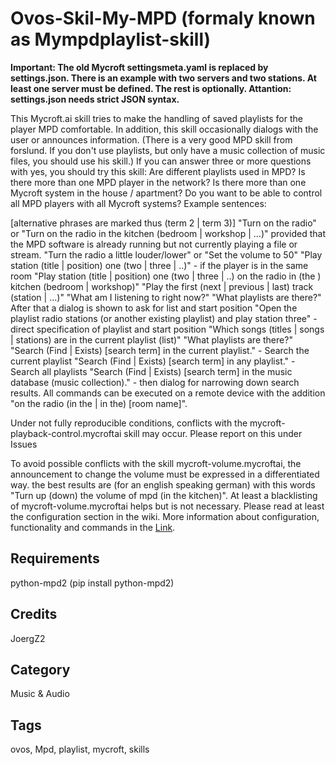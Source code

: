 # Ovos-Skil-My-MPD (formaly known as Mympdplaylist-skill)

**Important: The old Mycroft settingsmeta.yaml is replaced by settings.json. There is an example with two servers and two stations. At least one server must be defined. The rest is optionally. Attantion: settings.json needs strict JSON syntax.**

This Mycroft.ai skill tries to make the handling of saved playlists for the player MPD comfortable. In addition, this skill occasionally dialogs with the user or announces information. (There is a very good MPD skill from forslund. If you don't use playlists, but only have a music collection of music files, you should use his skill.) If you can answer three or more questions with yes, you should try this skill:
Are different playlists used in MPD?
Is there more than one MPD player in the network?
Is there more than one Mycroft system in the house / apartment?
Do you want to be able to control all MPD players with all Mycroft systems?
Example sentences:

[alternative phrases are marked thus (term 2 | term 3)] "Turn on the radio" or "Turn on the radio in the kitchen (bedroom | workshop | …)" provided that the MPD software is already running but not currently playing a file or stream.
"Turn the radio a little louder/lower" or "Set the volume to 50"
"Play station (title | position) one (two | three | ..)" - if the player is in the same room
"Play station (title | position) one (two | three | ..) on the radio in (the ) kitchen (bedroom | workshop)"
"Play the first (next | previous | last) track (station | ...)"
"What am I listening to right now?"
"What playlists are there?" After that a dialog is shown to ask for list and start position
"Open the playlist radio stations (or another existing playlist) and play station three" - direct specification of playlist and start position
"Which songs (titles | songs | stations) are in the current playlist (list)"
"What playlists are there?"
"Search (Find | Exists) [search term] in the current playlist." - Search the current playlist
"Search (Find | Exists) [search term] in any playlist." - Search all playlists
"Search (Find | Exists) [search term] in the music database (music collection)." - then dialog for narrowing down search results.
All commands can be executed on a remote device with the addition "on the radio (in the | in the) [room name]".

Under not fully reproducible conditions, conflicts with the mycroft-playback-control.mycroftai skill may occur. Please report on this under Issues

To avoid possible conflicts with the skill mycroft-volume.mycroftai, the announcement to change the volume must be expressed in a differentiated way. the best results are (for an english speaking german) with this words "Turn up (down) the volume of mpd (in the kitchen)". At least a blacklisting of mycroft-volume.mycroftai helps but is not necessary.
Please read at least the configuration section in the wiki.
More information about configuration, functionality and commands in the [Link](https://github.com/JoergZ2/mympdplaylist-skill/wiki, "wiki").

## Requirements

python-mpd2 (pip install python-mpd2)

## Credits

JoergZ2

## Category

Music & Audio

## Tags

ovos, Mpd, playlist, mycroft, skills

